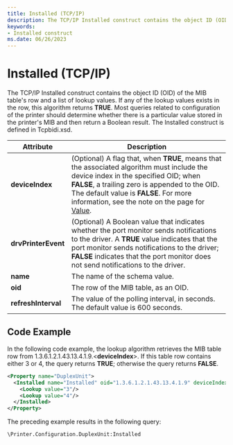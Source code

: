 ```yaml
---
title: Installed (TCP/IP)
description: The TCP/IP Installed construct contains the object ID (OID) of the MIB table's row and a list of lookup values.
keywords:
- Installed construct
ms.date: 06/26/2023
---
```


# Installed (TCP/IP)

The TCP/IP Installed construct contains the object ID (OID) of the MIB table's row and a list of lookup values. If any of the lookup values exists in the row, this algorithm returns **TRUE**. Most queries related to configuration of the printer should determine whether there is a particular value stored in the printer's MIB and then return a Boolean result. The Installed construct is defined in Tcpbidi.xsd.

| Attribute | Description |
|--|--|
| **deviceIndex** | (Optional) A flag that, when **TRUE**, means that the associated algorithm must include the device index in the specified OID; when **FALSE**, a trailing zero is appended to the OID. The default value is **FALSE**. For more information, see the note on the page for <a href="value.md" data-raw-source="[Value](value.md)">Value</a>. |
| **drvPrinterEvent** | (Optional) A Boolean value that indicates whether the port monitor sends notifications to the driver. A **TRUE** value indicates that the port monitor sends notifications to the driver; **FALSE** indicates that the port monitor does not send notifications to the driver. |
| **name** | The name of the schema value. |
| **oid** | The row of the MIB table, as an OID. |
| **refreshInterval** | The value of the polling interval, in seconds. The default value is 600 seconds. |

## Code Example

In the following code example, the lookup algorithm retrieves the MIB table row from 1.3.6.1.2.1.43.13.4.1.9.&lt;**deviceIndex**&gt;. If this table row contains either 3 or 4, the query returns **TRUE**; otherwise the query returns **FALSE**.

```xml
<Property name="DuplexUnit">
  <Installed name="Installed" oid="1.3.6.1.2.1.43.13.4.1.9" deviceIndex="true">
    <Lookup value="3"/>
    <Lookup value="4"/>
  </Installed>
</Property>
```

The preceding example results in the following query:

```output
\Printer.Configuration.DuplexUnit:Installed
```
